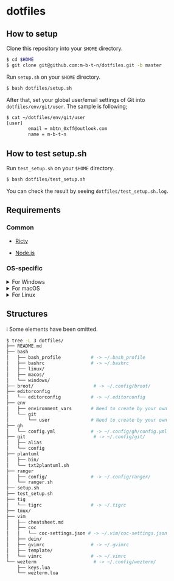 # dotfiles

## How to setup

Clone this repository into your `$HOME` directory.

```sh
$ cd $HOME
$ git clone git@github.com:m-b-t-n/dotfiles.git -b master
```

Run `setup.sh` on your `$HOME` directory.

```sh
$ bash dotfiles/setup.sh
```

After that, set your global user/email settings of Git into `dotfiles/env/git/user`.
The sample is following;

```sh
$ cat ~/dotfiles/env/git/user
[user]
        email = mbtn_0xff@outlook.com
        name = m-b-t-n
```

## How to test setup.sh

Run `test_setup.sh` on your `$HOME` directory.

```sh
$ bash dotfiles/test_setup.sh
```

You can check the result by seeing `dotfiles/test_setup.sh.log`.

## Requirements

### Common

* [Ricty](https://rictyfonts.github.io/)

* [Node.js](https://nodejs.org/en/)

### OS-specific

<details>
<summary>For Windows</summary>

* Install [Git for Windows](https://git-scm.com/download/win)

* If you have been used WSL/WSL2, see below Linux section

</details>

<details>
<summary>For macOS</summary>

* Install [Homebrew](https://brew.sh/)
  ```sh
  ### Below is the **DEAD COPY** of official installation
  $ /bin/bash -c "$(curl -fsSL https://raw.githubusercontent.com/Homebrew/install/HEAD/install.sh)"
  ```

* Install newly bash (v5+)
  ```sh
  ### Install newly bash
  $ brew install bash

  ### Check the version of bash
  ### The sample is following at 2023/06/09
  $ bash --version
  GNU bash, version 5.2.15(1)-release (x86_64-apple-darwin21.6.0)
  Copyright (C) 2022 Free Software Foundation, Inc.
  License GPLv3+: GNU GPL version 3 or later <http://gnu.org/licenses/gpl.html>

  This is free software; you are free to change and redistribute it.
  There is NO WARRANTY, to the extent permitted by law.
  ```

* Change default shell from zsh to bash
  ```sh
  ### Check where is bash installed
  $ brew config | grep -i prefix
  HOMEBREW_PREFIX: /usr/local # <= will need for below steps

  ### Change default shell
  $ BASH_PATH="/usr/local/bin/bash"
  $ sudo echo ${BASH_PATH} >> /etc/shells
  $ sudo chsh -s ${BASH_PATH} $(whoami)
  $ sudo reboot
  ```

</details>

<details>
<summary>For Linux</summary>

* I think there is no need to do because most distro have been selected bash for default shell

* If not, you need to change default shell to bash, refer to macOS section

</details>

## Structures

:information_source: Some elements have been omitted.

```sh
$ tree -L 3 dotfiles/
├── README.md
├── bash
│   ├── bash_profile           # -> ~/.bash_profile
│   ├── bashrc                 # -> ~/.bashrc
│   ├── linux/
│   ├── macos/
│   └── windows/
├── broot/                      # -> ~/.config/broot/
├── editorconfig
│   └── editorconfig           # -> ~/.editorconfig
├── env
│   ├── environment_vars       # Need to create by your own
│   └── git
│       └── user               # Need to create by your own
├── gh
│   └── config.yml             # -> ~/.config/gh/config.yml
├── git                         # -> ~/.config/git/
│   ├── alias
│   └── config
├── plantuml
│   ├── bin/
│   └── txt2plantuml.sh
├── ranger
│   ├── config/                # -> ~/.config/ranger/
│   └── ranger.sh
├── setup.sh
├── test_setup.sh
├── tig
│   └── tigrc                  # -> ~/.tigrc
├── tmux/
├── vim
│   ├── cheatsheet.md
│   ├── coc
│   │   └── coc-settings.json # -> ~/.vim/coc-settings.json
│   ├── dein/
│   ├── gvimrc                 # -> ~/.gvimrc
│   ├── template/
│   └── vimrc                  # -> ~/.vimrc
└── wezterm                     # -> ~/.config/wezterm/
    ├── keys.lua
    └── wezterm.lua

```
